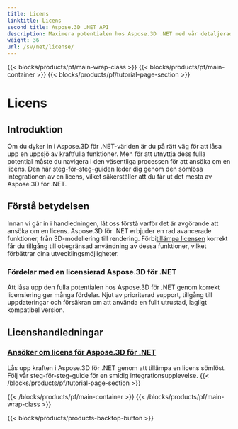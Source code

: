 ```yaml
---
title: Licens
linktitle: Licens
second_title: Aspose.3D .NET API
description: Maximera potentialen hos Aspose.3D .NET med vår detaljerade handledning om hur du ansöker om licenser. Säkerställ en sömlös integrationsprocess och lås upp dess kraftfulla funktioner.
weight: 36
url: /sv/net/license/
---
```


{{< blocks/products/pf/main-wrap-class >}}
{{< blocks/products/pf/main-container >}}
{{< blocks/products/pf/tutorial-page-section >}}

# Licens

## Introduktion

Om du dyker in i Aspose.3D för .NET-världen är du på rätt väg för att låsa upp en uppsjö av kraftfulla funktioner. Men för att utnyttja dess fulla potential måste du navigera i den väsentliga processen för att ansöka om en licens. Den här steg-för-steg-guiden leder dig genom den sömlösa integrationen av en licens, vilket säkerställer att du får ut det mesta av Aspose.3D för .NET.

## Förstå betydelsen

 Innan vi går in i handledningen, låt oss förstå varför det är avgörande att ansöka om en licens. Aspose.3D för .NET erbjuder en rad avancerade funktioner, från 3D-modellering till rendering. Förbi[tillämpa licensen](./apply-license/) korrekt får du tillgång till obegränsad användning av dessa funktioner, vilket förbättrar dina utvecklingsmöjligheter.

### Fördelar med en licensierad Aspose.3D för .NET

Att låsa upp den fulla potentialen hos Aspose.3D för .NET genom korrekt licensiering ger många fördelar. Njut av prioriterad support, tillgång till uppdateringar och försäkran om att använda en fullt utrustad, lagligt kompatibel version.

## Licenshandledningar
### [Ansöker om licens för Aspose.3D för .NET](./apply-license/)
Lås upp kraften i Aspose.3D för .NET genom att tillämpa en licens sömlöst. Följ vår steg-för-steg-guide för en smidig integrationsupplevelse.
{{< /blocks/products/pf/tutorial-page-section >}}

{{< /blocks/products/pf/main-container >}}
{{< /blocks/products/pf/main-wrap-class >}}

{{< blocks/products/products-backtop-button >}}
